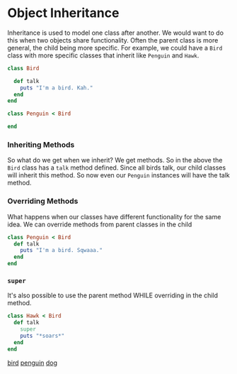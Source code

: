 # Object Inheritance

Inheritance is used to model one class after another. We would want to do this when two objects share functionality.
Often the parent class is more general, the child being more specific. For example, we could have a `Bird` class
with more specific classes that inherit like `Penguin` and `Hawk`.

```ruby
class Bird

  def talk
    puts "I'm a bird. Kah."
  end
end

class Penguin < Bird

end
```

### Inheriting Methods
So what do we get when we inherit? We get methods. So in the above the `Bird` class has a `talk` method defined.
Since all birds talk, our child classes will inherit this method. So now even our `Penguin` instances will have the talk method.

### Overriding Methods
What happens when our classes have different functionality for the same idea. We can override methods from parent classes in the child

```ruby
class Penguin < Bird
  def talk
    puts "I'm a bird. Sqwaaa."
  end
end
```

### `super`

It's also possible to use the parent method WHILE overriding in the child method.

```ruby
class Hawk < Bird
  def talk
    super
    puts "*soars*"
  end
end
```

[bird](resources/animal_farm/bird.rb)
[penguin](resources/animal_farm/penguin.rb)
[dog](resources/animal_farm/dog.rb)
